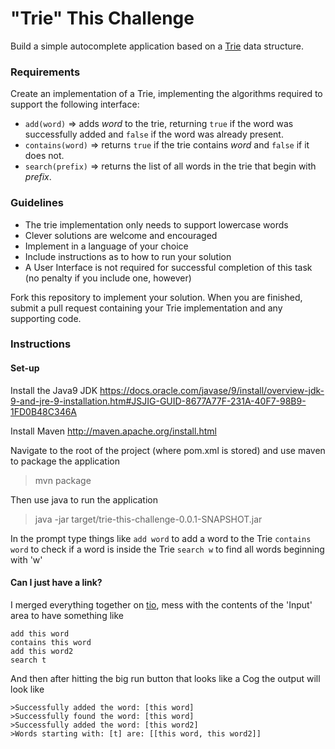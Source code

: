 # "Trie" This Challenge

Build a simple autocomplete application based on a [Trie](https://en.wikipedia.org/wiki/Trie) data structure.
 
### Requirements
Create an implementation of a Trie, implementing the algorithms required to support the following interface:
* `add(word)` => adds *word* to the trie, returning `true` if the word was successfully added and `false` if the word was already present.
* `contains(word)` => returns `true` if the trie contains *word* and `false` if it does not.
* `search(prefix)` => returns the list of all words in the trie that begin with *prefix*. 
 
### Guidelines
* The trie implementation only needs to support lowercase words
* Clever solutions are welcome and encouraged
* Implement in a language of your choice
* Include instructions as to how to run your solution
* A User Interface is not required for successful completion of this task (no penalty if you include one, however)

Fork this repository to implement your solution. When you are finished, submit a pull request containing your Trie implementation and any supporting code. 


### Instructions

#### Set-up

Install the Java9 JDK
https://docs.oracle.com/javase/9/install/overview-jdk-9-and-jre-9-installation.htm#JSJIG-GUID-8677A77F-231A-40F7-98B9-1FD0B48C346A

Install Maven
http://maven.apache.org/install.html

Navigate to the root of the project (where pom.xml is stored) and use maven to package the application
> mvn package

Then use java to run the application
> java -jar target/trie-this-challenge-0.0.1-SNAPSHOT.jar

In the prompt type things like
`add word` to add a word to the Trie
`contains word` to check if a word is inside the Trie
`search w` to find all words beginning with 'w'


#### Can I just have a link?
I merged everything together on [tio](https://tio.run/##y0osS9TNL0jNy0rJtvz/v6A0KSczWSE5J7G4WME3MTNPoZqLEypYXJJYAqTK8jNTFHKBUhrBJUWZeenRsQqJRenFmiCVnMGVxSWpuXr5pSV6BUDJkpw8DSWP1JycfB2F8PyinBRFJU1rLs5artr//wE), mess with the contents of the 'Input' area to have something like
```
add this word
contains this word
add this word2
search t
```

And then after hitting the big run button that looks like a Cog the output will look like
```
>Successfully added the word: [this word]
>Successfully found the word: [this word]
>Successfully added the word: [this word2]
>Words starting with: [t] are: [[this word, this word2]]
```

